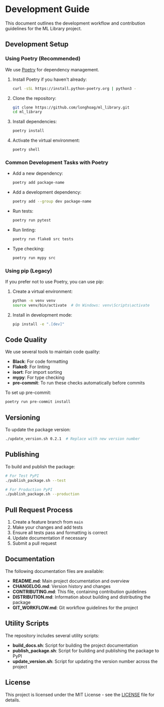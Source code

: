 # Development Guide

This document outlines the development workflow and contribution guidelines for the ML Library project.

## Development Setup

### Using Poetry (Recommended)

We use [Poetry](https://python-poetry.org/) for dependency management.

1. Install Poetry if you haven't already:
   ```bash
   curl -sSL https://install.python-poetry.org | python3 -
   ```

2. Clone the repository:
   ```bash
   git clone https://github.com/longhoag/ml_library.git
   cd ml_library
   ```

3. Install dependencies:
   ```bash
   poetry install
   ```

4. Activate the virtual environment:
   ```bash
   poetry shell
   ```

### Common Development Tasks with Poetry

- Add a new dependency:
  ```bash
  poetry add package-name
  ```

- Add a development dependency:
  ```bash
  poetry add --group dev package-name
  ```

- Run tests:
  ```bash
  poetry run pytest
  ```

- Run linting:
  ```bash
  poetry run flake8 src tests
  ```

- Type checking:
  ```bash
  poetry run mypy src
  ```

### Using pip (Legacy)

If you prefer not to use Poetry, you can use pip:

1. Create a virtual environment:
   ```bash
   python -m venv venv
   source venv/bin/activate  # On Windows: venv\Scripts\activate
   ```

2. Install in development mode:
   ```bash
   pip install -e ".[dev]"
   ```

## Code Quality

We use several tools to maintain code quality:

- **Black**: For code formatting
- **Flake8**: For linting
- **isort**: For import sorting
- **mypy**: For type checking
- **pre-commit**: To run these checks automatically before commits

To set up pre-commit:

```bash
poetry run pre-commit install
```

## Versioning

To update the package version:

```bash
./update_version.sh 0.2.1  # Replace with new version number
```

## Publishing

To build and publish the package:

```bash
# For Test PyPI
./publish_package.sh --test

# For Production PyPI
./publish_package.sh --production
```

## Pull Request Process

1. Create a feature branch from `main`
2. Make your changes and add tests
3. Ensure all tests pass and formatting is correct
4. Update documentation if necessary
5. Submit a pull request

## Documentation

The following documentation files are available:

- **README.md**: Main project documentation and overview
- **CHANGELOG.md**: Version history and changes
- **CONTRIBUTING.md**: This file, containing contribution guidelines
- **DISTRIBUTION.md**: Information about building and distributing the package
- **GIT_WORKFLOW.md**: Git workflow guidelines for the project

## Utility Scripts

The repository includes several utility scripts:

- **build_docs.sh**: Script for building the project documentation
- **publish_package.sh**: Script for building and publishing the package to PyPI
- **update_version.sh**: Script for updating the version number across the project

## License

This project is licensed under the MIT License - see the [LICENSE](LICENSE) file for details.
